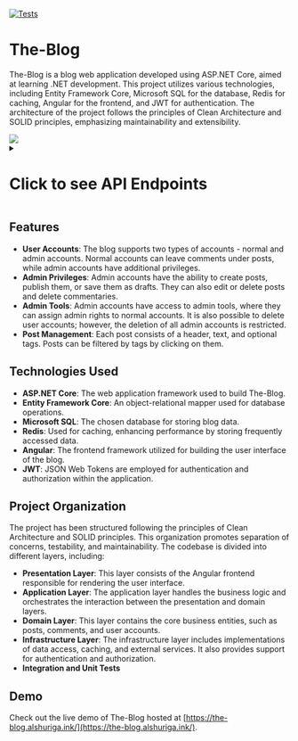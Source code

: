 [![Tests](https://github.com/alshuriga/the-blog/actions/workflows/tests.yml/badge.svg)](https://github.com/alshuriga/the-blog/actions/workflows/tests.yml) 
# The-Blog

The-Blog is a blog web application developed using ASP.NET Core, aimed at learning .NET development. This project utilizes various technologies, including Entity Framework Core, Microsoft SQL for the database, Redis for caching, Angular for the frontend, and JWT for authentication. The architecture of the project follows the principles of Clean Architecture and SOLID principles, emphasizing maintainability and extensibility.

<kbd>
  <img src="https://github.com/alshuriga/the-blog/assets/8162224/8a84a28a-51c4-4fe2-b0b1-9cf94bcd8ce5">
</kbd>

<details>
  <summary><h1>Click to see API Endpoints</h1></summary>
  <img src="https://github.com/alshuriga/the-blog/assets/8162224/707c93c0-015d-4c40-88e3-fa3c4f235c3f">
</details>

## Features 

- **User Accounts**: The blog supports two types of accounts - normal and admin accounts. Normal accounts can leave comments under posts, while admin accounts have additional privileges. 
- **Admin Privileges**: Admin accounts have the ability to create posts, publish them, or save them as drafts. They can also edit or delete posts and delete commentaries.
- **Admin Tools**: Admin accounts have access to admin tools, where they can assign admin rights to normal accounts. It is also possible to delete user accounts; however, the deletion of all admin accounts is restricted.
- **Post Management**: Each post consists of a header, text, and optional tags. Posts can be filtered by tags by clicking on them. 

## Technologies Used 

- **ASP.NET Core**: The web application framework used to build The-Blog.
- **Entity Framework Core**: An object-relational mapper used for database operations.
- **Microsoft SQL**: The chosen database for storing blog data.
- **Redis**: Used for caching, enhancing performance by storing frequently accessed data.
- **Angular**: The frontend framework utilized for building the user interface of the blog.
- **JWT**: JSON Web Tokens are employed for authentication and authorization within the application.

## Project Organization

The project has been structured following the principles of Clean Architecture and SOLID principles. This organization promotes separation of concerns, testability, and maintainability. The codebase is divided into different layers, including:

- **Presentation Layer**: This layer consists of the Angular frontend responsible for rendering the user interface.
- **Application Layer**: The application layer handles the business logic and orchestrates the interaction between the presentation and domain layers.
- **Domain Layer**: This layer contains the core business entities, such as posts, comments, and user accounts.
- **Infrastructure Layer**: The infrastructure layer includes implementations of data access, caching, and external services. It also provides support for authentication and authorization.
- **Integration and Unit Tests**

## Demo

Check out the live demo of The-Blog hosted at [https://the-blog.alshuriga.ink/](https://the-blog.alshuriga.ink/).
